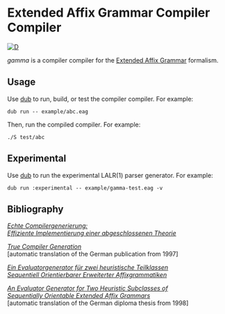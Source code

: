 # Extended Affix Grammar Compiler Compiler

[![D](https://github.com/linkrope/gamma/actions/workflows/d.yml/badge.svg)](https://github.com/linkrope/gamma/actions/workflows/d.yml)

_gamma_ is a compiler compiler for the [Extended Affix Grammar] formalism.

## Usage

Use [dub] to run, build, or test the compiler compiler. For example:

    dub run -- example/abc.eag

Then, run the compiled compiler. For example:

    ./S test/abc

## Experimental

Use [dub] to run the experimental LALR(1) parser generator. For example:

    dub run :experimental -- example/gamma-test.eag -v

## Bibliography

[_Echte Compilergenerierung:\
Effiziente Implementierung einer abgeschlossenen Theorie_][1]

[_True Compiler Generation_][1a]\
[automatic translation of the German publication from 1997]

[_Ein Evaluatorgenerator für zwei heuristische Teilklassen\
Sequentiell Orientierbarer Erweiterter Affixgrammatiken_][2]

[_An Evaluator Generator for Two Heuristic Subclasses of\
Sequentially Orientable Extended Affix Grammars_][2a]\
[automatic translation of the German diploma thesis from 1998]

[1]: ../assets/doc/epsilon-red-series.german.pdf
[1a]: ../assets/doc/epsilon-red-series.adoc
[2]: ../assets/doc/soag/soag-diploma-thesis.german.pdf
[2a]: ../assets/doc/soag/soag-diploma-thesis.adoc

[dub]: http://code.dlang.org/
[extended affix grammar]: https://en.wikipedia.org/wiki/Extended_affix_grammar

